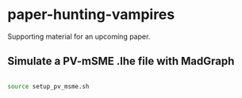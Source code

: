 # paper-hunting-vampires
Supporting material for an upcoming paper.

## Simulate a PV-mSME .lhe file with MadGraph

```bash

source setup_pv_msme.sh



```
